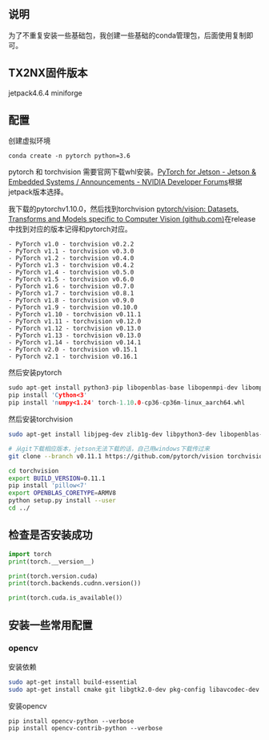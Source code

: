 ## 说明

为了不重复安装一些基础包，我创建一些基础的conda管理包，后面使用复制即可。

## TX2NX固件版本

jetpack4.6.4 miniforge

## 配置

创建虚拟环境

```
conda create -n pytorch python=3.6
```

pytorch 和 torchvision 需要官网下载whl安装。[PyTorch for Jetson - Jetson & Embedded Systems / Announcements - NVIDIA Developer Forums](https://forums.developer.nvidia.com/t/pytorch-for-jetson/72048)根据jetpack版本选择。

我下载的pytorchv1.10.0，然后找到torchvision [pytorch/vision: Datasets, Transforms and Models specific to Computer Vision (github.com)](https://github.com/pytorch/vision)在release中找到对应的版本记得和pytorch对应。

```
- PyTorch v1.0 - torchvision v0.2.2
- PyTorch v1.1 - torchvision v0.3.0
- PyTorch v1.2 - torchvision v0.4.0
- PyTorch v1.3 - torchvision v0.4.2
- PyTorch v1.4 - torchvision v0.5.0
- PyTorch v1.5 - torchvision v0.6.0
- PyTorch v1.6 - torchvision v0.7.0
- PyTorch v1.7 - torchvision v0.8.1
- PyTorch v1.8 - torchvision v0.9.0
- PyTorch v1.9 - torchvision v0.10.0
- PyTorch v1.10 - torchvision v0.11.1
- PyTorch v1.11 - torchvision v0.12.0
- PyTorch v1.12 - torchvision v0.13.0
- PyTorch v1.13 - torchvision v0.13.0
- PyTorch v1.14 - torchvision v0.14.1
- PyTorch v2.0 - torchvision v0.15.1
- PyTorch v2.1 - torchvision v0.16.1
```

然后安装pytorch

```C
sudo apt-get install python3-pip libopenblas-base libopenmpi-dev libomp-dev 
pip install 'Cython<3' 
pip install 'numpy<1.24' torch-1.10.0-cp36-cp36m-linux_aarch64.whl
```

然后安装torchvision

```BASH
sudo apt-get install libjpeg-dev zlib1g-dev libpython3-dev libopenblas-dev libavcodec-dev libavformat-dev libswscale-dev

# 从git下载相应版本，jetson无法下载的话，自己用windows下载传过来
git clone --branch v0.11.1 https://github.com/pytorch/vision torchvision   

cd torchvision
export BUILD_VERSION=0.11.1  
pip install 'pillow<7'
export OPENBLAS_CORETYPE=ARMV8
python setup.py install --user
cd ../  
```

## 检查是否安装成功

```python
import torch
print(torch.__version__)

print(torch.version.cuda)
print(torch.backends.cudnn.version())

print(torch.cuda.is_available()）
```

## 安装一些常用配置

### opencv

安装依赖

```bash
sudo apt-get install build-essential
sudo apt-get install cmake git libgtk2.0-dev pkg-config libavcodec-dev libavformat-dev libswscale-dev
```

安装opencv

```
pip install opencv-python --verbose
pip install opencv-contrib-python --verbose 
```